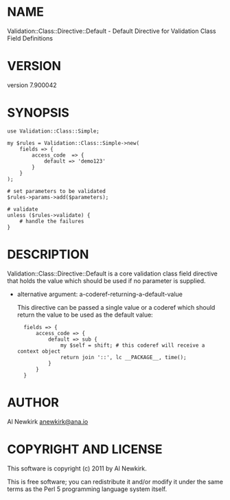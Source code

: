 # NAME

Validation::Class::Directive::Default - Default Directive for Validation Class Field Definitions

# VERSION

version 7.900042

# SYNOPSIS

    use Validation::Class::Simple;

    my $rules = Validation::Class::Simple->new(
        fields => {
            access_code  => {
                default => 'demo123'
            }
        }
    );

    # set parameters to be validated
    $rules->params->add($parameters);

    # validate
    unless ($rules->validate) {
        # handle the failures
    }

# DESCRIPTION

Validation::Class::Directive::Default is a core validation class field
directive that holds the value which should be used if no parameter is
supplied.

- alternative argument: a-coderef-returning-a-default-value

    This directive can be passed a single value or a coderef which should return
    the value to be used as the default value:

        fields => {
            access_code => {
                default => sub {
                    my $self = shift; # this coderef will receive a context object
                    return join '::', lc __PACKAGE__, time();
                }
            }
        }

# AUTHOR

Al Newkirk <anewkirk@ana.io>

# COPYRIGHT AND LICENSE

This software is copyright (c) 2011 by Al Newkirk.

This is free software; you can redistribute it and/or modify it under
the same terms as the Perl 5 programming language system itself.
